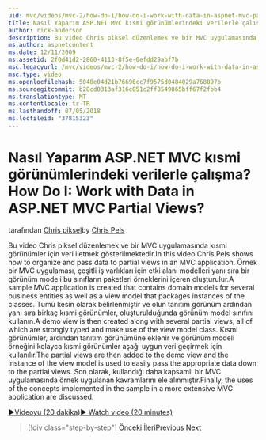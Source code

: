 ```yaml
---
uid: mvc/videos/mvc-2/how-do-i/how-do-i-work-with-data-in-aspnet-mvc-partial-views
title: Nasıl Yaparım ASP.NET MVC kısmi görünümlerindeki verilerle çalışma? | Microsoft Docs
author: rick-anderson
description: Bu video Chris piksel düzenlemek ve bir MVC uygulamasında kısmi görünümler için veri iletmek gösterilmektedir. Örnek bir MVC uygulama etki alanını içeren oluşturuldu...
ms.author: aspnetcontent
ms.date: 12/11/2009
ms.assetid: 2f0d41d2-2860-4113-8f5e-0efdd29abf7b
msc.legacyurl: /mvc/videos/mvc-2/how-do-i/how-do-i-work-with-data-in-aspnet-mvc-partial-views
msc.type: video
ms.openlocfilehash: 5048e04d21b76696cc7f9575d0484029a768897b
ms.sourcegitcommit: b28cd0313af316c051c2ff8549865bff67f2fbb4
ms.translationtype: MT
ms.contentlocale: tr-TR
ms.lasthandoff: 07/05/2018
ms.locfileid: "37815323"
---
```

<a name="how-do-i-work-with-data-in-aspnet-mvc-partial-views"></a><span data-ttu-id="e1cbe-105">Nasıl Yaparım ASP.NET MVC kısmi görünümlerindeki verilerle çalışma?</span><span class="sxs-lookup"><span data-stu-id="e1cbe-105">How Do I: Work with Data in ASP.NET MVC Partial Views?</span></span>
====================
<span data-ttu-id="e1cbe-106">tarafından [Chris piksel](https://twitter.com/chrispels)</span><span class="sxs-lookup"><span data-stu-id="e1cbe-106">by [Chris Pels](https://twitter.com/chrispels)</span></span>

<span data-ttu-id="e1cbe-107">Bu video Chris piksel düzenlemek ve bir MVC uygulamasında kısmi görünümler için veri iletmek gösterilmektedir.</span><span class="sxs-lookup"><span data-stu-id="e1cbe-107">In this video Chris Pels shows how to organize and pass data to partial views in an MVC application.</span></span> <span data-ttu-id="e1cbe-108">Örnek bir MVC uygulaması, çeşitli iş varlıkları için etki alanı modelleri yanı sıra bir görünüm modeli bu sınıfların paketleri örneklerini içeren oluşturulur.</span><span class="sxs-lookup"><span data-stu-id="e1cbe-108">A sample MVC application is created that contains domain models for several business entities as well as a view model that packages instances of the classes.</span></span> <span data-ttu-id="e1cbe-109">Tümü kesin olarak belirlenmiştir ve olun tanıtım görünüm ardından yanı sıra birkaç kısmi görünümler, oluşturulduğunda görünüm model sınıfını kullanın.</span><span class="sxs-lookup"><span data-stu-id="e1cbe-109">A demo view is then created along with several partial views, all of which are strongly typed and make use of the view model class.</span></span> <span data-ttu-id="e1cbe-110">Kısmi görünümler, ardından tanıtım görünümüne eklenir ve görünüm modeli örneğini kolayca kısmi görünümler aşağı uygun veri geçirmek için kullanılır.</span><span class="sxs-lookup"><span data-stu-id="e1cbe-110">The partial views are then added to the demo view and the instance of the view model is used to easily pass the appropriate data down to the partial views.</span></span> <span data-ttu-id="e1cbe-111">Son olarak, kullandığı daha kapsamlı bir MVC uygulamasında örnek uygulanan kavramlarını ele alınmıştır.</span><span class="sxs-lookup"><span data-stu-id="e1cbe-111">Finally, the uses of the concepts implemented in the sample in a more extensive MVC application are discussed.</span></span>

[<span data-ttu-id="e1cbe-112">&#9654;Videoyu (20 dakika)</span><span class="sxs-lookup"><span data-stu-id="e1cbe-112">&#9654; Watch video (20 minutes)</span></span>](https://channel9.msdn.com/Blogs/ASP-NET-Site-Videos/how-do-i-work-with-data-in-aspnet-mvc-partial-views)

> [!div class="step-by-step"]
> <span data-ttu-id="e1cbe-113">[Önceki](how-do-i-return-json-formatted-data-for-an-ajax-call-in-an-aspnet-mvc-web-application.md)
> [İleri](how-do-i-implement-view-models-to-manage-data-for-aspnet-mvc-views.md)</span><span class="sxs-lookup"><span data-stu-id="e1cbe-113">[Previous](how-do-i-return-json-formatted-data-for-an-ajax-call-in-an-aspnet-mvc-web-application.md)
[Next](how-do-i-implement-view-models-to-manage-data-for-aspnet-mvc-views.md)</span></span>
